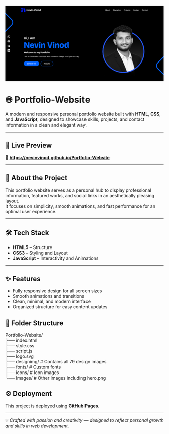 ![Portfolio Banner](hero.png)

# 🌐 Portfolio-Website

A modern and responsive personal portfolio website built with **HTML**, **CSS**, and **JavaScript**, designed to showcase skills, projects, and contact information in a clean and elegant way.

---

## 🚀 Live Preview  
🔗 **https://nevinvinod.github.io/Portfolio-Website**  

---

## 🧠 About the Project  
This portfolio website serves as a personal hub to display professional information, featured works, and social links in an aesthetically pleasing layout.  
It focuses on simplicity, smooth animations, and fast performance for an optimal user experience.

---

## 🛠️ Tech Stack
- **HTML5** – Structure  
- **CSS3** – Styling and Layout  
- **JavaScript** – Interactivity and Animations  

---

## ✨ Features
- Fully responsive design for all screen sizes  
- Smooth animations and transitions  
- Clean, minimal, and modern interface  
- Organized structure for easy content updates  


## 📁 Folder Structure

Portfolio-Website/<br>
├── index.html<br>
├── style.css<br>
├── script.js<br>
├── logo.svg<br>
├── designimg/   # Contains all 79 design images<br>
├── fonts/       # Custom fonts<br>
├── icons/       # Icon images<br>
└── Images/      # Other images including hero.png


## ⚙️ Deployment
This project is deployed using **GitHub Pages**.  

---

💡 *Crafted with passion and creativity — designed to reflect personal growth and skills in web development.*
